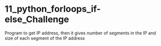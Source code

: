 # 11_python_forloops_if-else_Challenge
Program to get IP address, then it gives number of segments in the IP and size of each segment of the IP address

